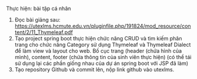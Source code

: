 Thực hiện: bài tập cá nhân
1. Đọc bài giảng sau: https://utexlms.hcmute.edu.vn/pluginfile.php/191824/mod_resource/content/2/11_Thymeleaf.pdf
2. Tạo project spring boot thực hiện chức năng CRUD và tìm kiếm phân trang cho chức năng Category sử dụng Thymeleaf và Thymeleaf Dialect để làm view và layout cho web. Bố cục trang (header (chứa hình của mình), content, footer (chứa thông tin của sinh viên thực hiện) (có thể tái sử dụng lại các phần giống nhau của dự án spring boot với JSP đã làm)
3. Tạo repository Github và commit lên, nộp link github vào utexlms.
